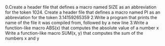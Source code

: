 0.Create a header file that defines a macro named SIZE as an abbreviation for the token 1024.
Create a header file that defines a macro named PI as an abbreviation for the token 3.14159265359
2.Write a program that prints the name of the file it was compiled from, followed by a new line
3.Write a function-like macro ABS(x) that computes the absolute value of a number x
Write a function-like macro SUM(x, y) that computes the sum of the numbers x and y
